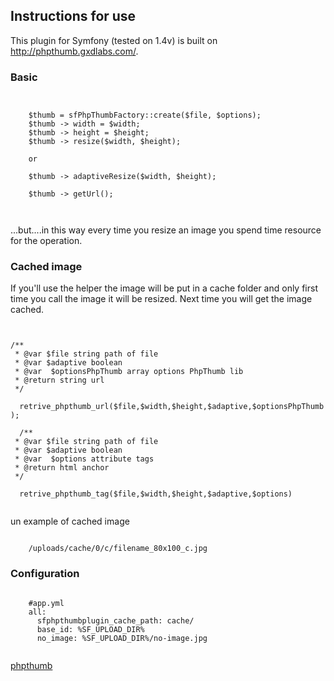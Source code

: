 <h2>Instructions for use</h2>
<p>This plugin for Symfony (tested on 1.4v) is built on <a target="_blank" href="http://phpthumb.gxdlabs.com/">http://phpthumb.gxdlabs.com/</a>.</p>
<h3>Basic</h3>


<pre><code>

	$thumb = sfPhpThumbFactory::create($file, $options);	
	$thumb -> width = $width;
	$thumb -> height = $height;
	$thumb -> resize($width, $height);
	
	or 
	
	$thumb -> adaptiveResize($width, $height);
	
	$thumb -> getUrl();
	 
    
</code></pre>

<p>
	...but....in this way every time you resize an image you spend time resource for the operation.
</p>
<h3>Cached image</h3>
<p>
	If you'll use the helper the image will be put in a cache folder and only first time you call the image it will be resized. Next time you will get the image cached.
</p>

<pre><code>

/**
 * @var $file string path of file  
 * @var $adaptive boolean
 * @var  $optionsPhpThumb array options PhpThumb lib
 * @return string url
 */
	
  retrive_phpthumb_url($file,$width,$height,$adaptive,$optionsPhpThumb );
  
  /**
 * @var $file string path of file  
 * @var $adaptive boolean
 * @var  $options attribute tags
 * @return html anchor
 */

  retrive_phpthumb_tag($file,$width,$height,$adaptive,$options)
    
</code></pre>

<p>un example of cached image</p>

<pre><code>
	/uploads/cache/0/c/filename_80x100_c.jpg     
</code></pre>

<h3>Configuration</h3>

<pre><code>
	#app.yml
	all:
	  sfphpthumbplugin_cache_path: cache/
	  base_id: %SF_UPLOAD_DIR%
	  no_image: %SF_UPLOAD_DIR%/no-image.jpg

</code></pre>



<p>
	 <a target="_blank" href="http://phpthumb.gxdlabs.com/"> phpthumb</a>
</p>

